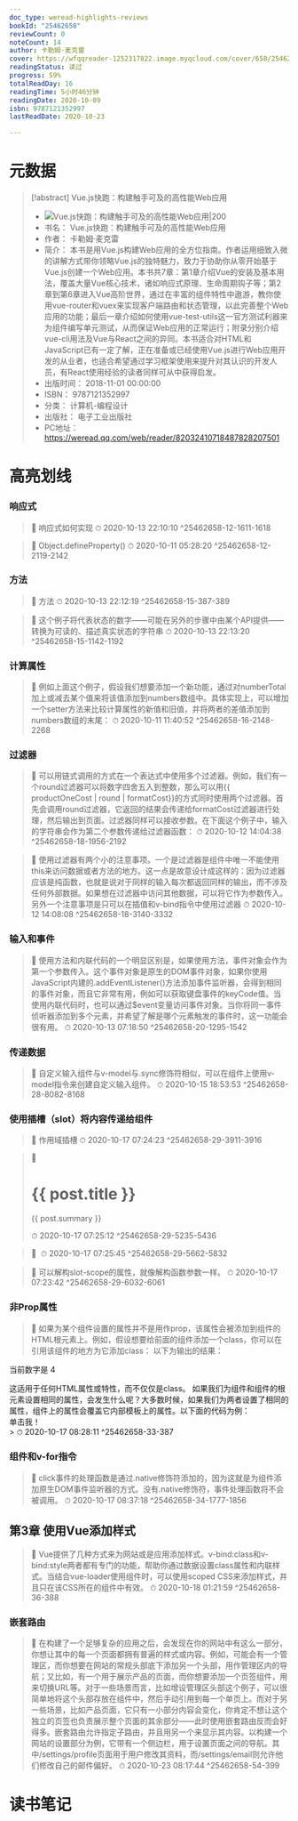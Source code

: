 ```yaml
---
doc_type: weread-highlights-reviews
bookId: "25462658"
reviewCount: 0
noteCount: 14
author: 卡勒姆·麦克雷
cover: https://wfqqreader-1252317822.image.myqcloud.com/cover/658/25462658/t7_25462658.jpg
readingStatus: 读过
progress: 59%
totalReadDay: 16
readingTime: 5小时46分钟
readingDate: 2020-10-09
isbn: 9787121352997
lastReadDate: 2020-10-23

---
```

# 元数据
> [!abstract] Vue.js快跑：构建触手可及的高性能Web应用
> - ![ Vue.js快跑：构建触手可及的高性能Web应用|200](https://wfqqreader-1252317822.image.myqcloud.com/cover/658/25462658/t7_25462658.jpg)
> - 书名： Vue.js快跑：构建触手可及的高性能Web应用
> - 作者： 卡勒姆·麦克雷
> - 简介： 本书是用Vue.js构建Web应用的全方位指南。作者运用细致入微的讲解方式带你领略Vue.js的独特魅力，致力于协助你从零开始基于Vue.js创建一个Web应用。本书共7章：第1章介绍Vue的安装及基本用法，覆盖大量Vue核心技术，诸如响应式原理、生命周期钩子等；第2章到第6章进入Vue高阶世界，通过在丰富的组件特性中遨游，教你使用vue-router和vuex来实现客户端路由和状态管理，以此完善整个Web应用的功能；最后一章介绍如何使用vue-test-utils这一官方测试利器来为组件编写单元测试，从而保证Web应用的正常运行；附录分别介绍vue-cli用法及Vue与React之间的异同。本书适合对HTML和JavaScript已有一定了解，正在准备或已经使用Vue.js进行Web应用开发的从业者，也适合希望通过学习框架使用来提升对其认识的开发人员，有React使用经验的读者同样可从中获得启发。
> - 出版时间： 2018-11-01 00:00:00
> - ISBN： 9787121352997
> - 分类： 计算机-编程设计
> - 出版社： 电子工业出版社
> - PC地址：https://weread.qq.com/web/reader/82032410718487828207501

# 高亮划线

### 响应式

> 📌 响应式如何实现 
> ⏱ 2020-10-13 22:10:10 ^25462658-12-1611-1618

> 📌 Object.defineProperty() 
> ⏱ 2020-10-11 05:28:20 ^25462658-12-2119-2142

### 方法

> 📌 方法 
> ⏱ 2020-10-13 22:12:19 ^25462658-15-387-389

> 📌 这个例子将代表状态的数字——可能在另外的步骤中由某个API提供——转换为可读的、描述真实状态的字符串 
> ⏱ 2020-10-13 22:13:20 ^25462658-15-1142-1192

### 计算属性

> 📌 例如上面这个例子，假设我们想要添加一个新功能，通过对numberTotal加上或减去某个值来将该值添加到numbers数组中。具体实现上，可以增加一个setter方法来比较计算属性的新值和旧值，并将两者的差值添加到numbers数组的末尾： 
> ⏱ 2020-10-11 11:40:52 ^25462658-16-2148-2268

### 过滤器

> 📌 可以用链式调用的方式在一个表达式中使用多个过滤器。例如，我们有一个round过滤器可以将数字四舍五入到整数，那么可以用{{ productOneCost | round | formatCost}}的方式同时使用两个过滤器。首先会调用round过滤器，它返回的结果会传递给formatCost过滤器进行处理，然后输出到页面。过滤器同样可以接收参数。在下面这个例子中，输入的字符串会作为第二个参数传递给过滤器函数： 
> ⏱ 2020-10-12 14:04:38 ^25462658-18-1956-2192

> 📌 使用过滤器有两个小的注意事项。一个是过滤器是组件中唯一不能使用this来访问数据或者方法的地方。这一点是故意设计成这样的：因为过滤器应该是纯函数，也就是说对于同样的输入每次都返回同样的输出，而不涉及任何外部数据。如果想在过滤器中访问其他数据，可以将它作为参数传入。另外一个注意事项是只可以在插值和v-bind指令中使用过滤器 
> ⏱ 2020-10-12 14:08:08 ^25462658-18-3140-3332

### 输入和事件

> 📌 使用方法和内联代码的一个明显区别是，如果使用方法，事件对象会作为第一个参数传入。这个事件对象是原生的DOM事件对象，如果你使用JavaScript内建的.addEventListener()方法添加事件监听器，会得到相同的事件对象，而且它非常有用，例如可以获取键盘事件的keyCode值。当使用内联代码时，也可以通过$event变量访问事件对象。当你将同一事件侦听器添加到多个元素，并希望了解是哪个元素触发的事件时，这一功能会很有用。 
> ⏱ 2020-10-13 07:18:50 ^25462658-20-1295-1542

### 传递数据

> 📌 自定义输入组件与v-model与.sync修饰符相似，可以在组件上使用v-model指令来创建自定义输入组件。 
> ⏱ 2020-10-15 18:53:53 ^25462658-28-8082-8168

### 使用插槽（slot）将内容传递给组件

> 📌 作用域插槽 
> ⏱ 2020-10-17 07:24:23 ^25462658-29-3911-3916

> 📌 <div>      <div v-for="post in posts">        <h1>{{ post.title }}</h1>        <slot name="summary" :post="post">          <p>{{ post.summary }}</p>        </slot>      </div>    </div> 
> ⏱ 2020-10-17 07:25:12 ^25462658-29-5235-5436

> 📌 <blog-listing :posts="posts">      <img        slot="summary"        slot-scope="post"        :src="post.image"        :alt="post.summary">    </blog-listing> 
> ⏱ 2020-10-17 07:25:45 ^25462658-29-5662-5832

> 📌 可以解构slot-scope的属性，就像解构函数参数一样。 
> ⏱ 2020-10-17 07:23:42 ^25462658-29-6032-6061

### 非Prop属性

> 📌 如果为某个组件设置的属性并不是用作prop，该属性会被添加到组件的HTML根元素上。例如，假设想要给前面的<display-number>组件添加一个class，你可以在引用该组件的地方为它添加class：
   <display-number class="some-class" :number="4"></display-number>
   以下为输出的结果：
   <p class="some-class">当前数字是 4</p>
   这适用于任何HTML属性或特性，而不仅仅是class。
   如果我们为组件和组件的根元素设置相同的属性，会发生什么呢？大多数时候，如果我们为两者设置了相同的属性，组件上的属性会覆盖它内部模板上的属性。以下面的代码为例：
   <div id="app">
   <custom-button type="submit">单击我！</custom-button>
   </div> 
> ⏱ 2020-10-17 08:28:11 ^25462658-33-387

### 组件和v-for指令

> 📌 click事件的处理函数是通过.native修饰符添加的，因为这就是为组件添加原生DOM事件监听器的方式。没有.native修饰符，事件处理函数将不会被调用。 
> ⏱ 2020-10-17 08:37:18 ^25462658-34-1777-1856

## 第3章 使用Vue添加样式

> 📌 Vue提供了几种方式来为网站或是应用添加样式。v-bind:class和v-bind:style两者都有专门的功能，帮助你通过数据设置class属性和内联样式。当结合vue-loader使用组件时，可以使用scoped CSS来添加样式，并且只在该CSS所在的组件中有效。 
> ⏱ 2020-10-18 01:21:59 ^25462658-36-388

### 嵌套路由

> 📌 在构建了一个足够复杂的应用之后，会发现在你的网站中有这么一部分，你想让其中的每一个页面都拥有普遍的样式或内容。例如，可能会有一个管理区，而你想要在网站的常规头部底下添加另一个头部，用作管理区内的导航；又比如，有一个用于展示产品的页面，而你想要添加一个页签组件，用来切换URL等。对于一些场景而言，比如增设管理区头部这个例子，可以很简单地将这个头部存放在组件中，然后手动引用到每一个单页上。而对于另一些场景，比如产品页面，它只有一小部分内容会变化，你肯定不想让这个独立的页签也负责展示整个页面的其余部分——此时使用嵌套路由反而会好得多。嵌套路由允许指定子路由，并且用另一个<router-view />来显示其内容。以构建一个网站的设置部分为例，它带有一个侧边栏，用于设置页面之间的导航。其中/settings/profile页面用于用户修改其资料，而/settings/email则允许他们修改自己的邮件偏好。 
> ⏱ 2020-10-23 08:17:44 ^25462658-54-399

# 读书笔记
